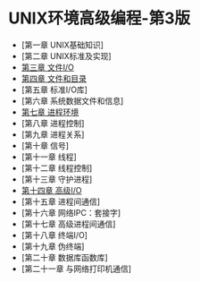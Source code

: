 # UNIX环境高级编程-第3版

- [第一章 UNIX基础知识]
- [第二章 UNIX标准及实现]
- [第三章 文件I/O](chapter3.md)
- [第四章 文件和目录](chapter4.md)
- [第五章 标准I/O库]
- [第六章 系统数据文件和信息]
- [第七章 进程环境](chapter7.md)
- [第八章 进程控制]
- [第九章 进程关系]
- [第十章 信号]
- [第十一章 线程]
- [第十二章 线程控制]
- [第十三章 守护进程]
- [第十四章 高级I/O](chapter14.md)
- [第十五章 进程间通信]
- [第十六章 网络IPC：套接字]
- [第十七章 高级进程间通信]
- [第十八章 终端I/O]
- [第十九章 伪终端]
- [第二十章 数据库函数库]
- [第二十一章 与网络打印机通信]

